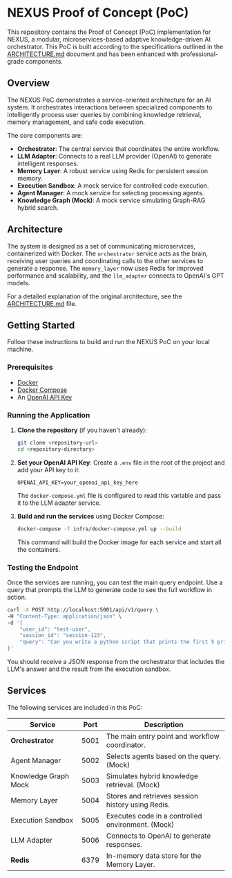 # NEXUS Proof of Concept (PoC)

This repository contains the Proof of Concept (PoC) implementation for NEXUS, a modular, microservices-based adaptive knowledge-driven AI orchestrator. This PoC is built according to the specifications outlined in the [ARCHITECTURE.md](docs/ARCHITECTURE.md) document and has been enhanced with professional-grade components.

## Overview

The NEXUS PoC demonstrates a service-oriented architecture for an AI system. It orchestrates interactions between specialized components to intelligently process user queries by combining knowledge retrieval, memory management, and safe code execution.

The core components are:
- **Orchestrator**: The central service that coordinates the entire workflow.
- **LLM Adapter**: Connects to a real LLM provider (OpenAI) to generate intelligent responses.
- **Memory Layer**: A robust service using Redis for persistent session memory.
- **Execution Sandbox**: A mock service for controlled code execution.
- **Agent Manager**: A mock service for selecting processing agents.
- **Knowledge Graph (Mock)**: A mock service simulating Graph-RAG hybrid search.

## Architecture

The system is designed as a set of communicating microservices, containerized with Docker. The `orchestrator` service acts as the brain, receiving user queries and coordinating calls to the other services to generate a response. The `memory_layer` now uses Redis for improved performance and scalability, and the `llm_adapter` connects to OpenAI's GPT models.

For a detailed explanation of the original architecture, see the [ARCHITECTURE.md](docs/ARCHITECTURE.md) file.

## Getting Started

Follow these instructions to build and run the NEXUS PoC on your local machine.

### Prerequisites

- [Docker](https://docs.docker.com/get-docker/)
- [Docker Compose](https://docs.docker.com/compose/install/)
- An [OpenAI API Key](https://platform.openai.com/api-keys)

### Running the Application

1.  **Clone the repository** (if you haven't already):
    ```sh
    git clone <repository-url>
    cd <repository-directory>
    ```

2.  **Set your OpenAI API Key**:
    Create a `.env` file in the root of the project and add your API key to it:
    ```
    OPENAI_API_KEY=your_openai_api_key_here
    ```
    The `docker-compose.yml` file is configured to read this variable and pass it to the LLM adapter service.

3.  **Build and run the services** using Docker Compose:
    ```sh
    docker-compose -f infra/docker-compose.yml up --build
    ```
    This command will build the Docker image for each service and start all the containers.

### Testing the Endpoint

Once the services are running, you can test the main query endpoint. Use a query that prompts the LLM to generate code to see the full workflow in action.

```sh
curl -X POST http://localhost:5001/api/v1/query \
-H "Content-Type: application/json" \
-d '{
    "user_id": "test-user",
    "session_id": "session-123",
    "query": "Can you write a python script that prints the first 5 prime numbers?"
}'
```

You should receive a JSON response from the orchestrator that includes the LLM's answer and the result from the execution sandbox.

## Services

The following services are included in this PoC:

| Service                | Port | Description                                             |
| ---------------------- | ---- | ------------------------------------------------------- |
| **Orchestrator**       | 5001 | The main entry point and workflow coordinator.          |
| Agent Manager          | 5002 | Selects agents based on the query. (Mock)               |
| Knowledge Graph Mock   | 5003 | Simulates hybrid knowledge retrieval. (Mock)            |
| Memory Layer           | 5004 | Stores and retrieves session history using Redis.       |
| Execution Sandbox      | 5005 | Executes code in a controlled environment. (Mock)       |
| LLM Adapter            | 5006 | Connects to OpenAI to generate responses.               |
| **Redis**              | 6379 | In-memory data store for the Memory Layer.              |